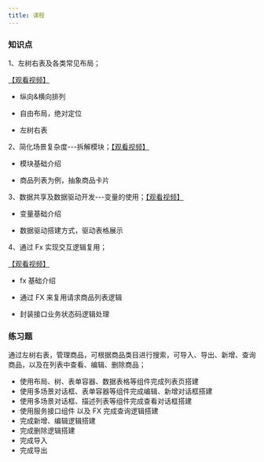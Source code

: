 ```yaml
---
title: 课程
---
```


### 知识点

1、左树右表及各类常见布局；

[【观看视频】](https://meeting.tencent.com/v2/cloud-record/share?id=27fa6eb9-d6b6-42bf-a6df-49f21dea8cb1)

- 纵向&横向排列

- 自由布局，绝对定位

- 左树右表

2、简化场景复杂度---拆解模块；[【观看视频】](https://meeting.tencent.com/meetlog/detail/index.html?s=jlEfvUbRZV3FE2hZZvZQDt72lWplCXKEeemzbYM4S_Q)

- 模块基础介绍

- 商品列表为例，抽象商品卡片

3、数据共享及数据驱动开发---变量的使用；[【观看视频】](https://meeting.tencent.com/meetlog/detail/index.html?s=4Bj4btTCtWXCbWswUZ4XMzMQz7UvyZrdajnoX7tTp5k)

- 变量基础介绍

- 数据驱动搭建方式，驱动表格展示

4、通过 Fx 实现交互逻辑复用；

[【观看视频】](https://meeting.tencent.com/meetlog/detail/index.html?s=0_Yx5oYodLPbg06tmWEreB0aPVTosq5liUM3aODNcPo)

- fx 基础介绍

- 通过 FX 来复用请求商品列表逻辑

- 封装接口业务状态码逻辑处理

### 练习题

通过左树右表，管理商品，可根据商品类目进行搜索，可导入、导出、新增、查询商品，以及在列表中查看、编辑、删除商品；

- 使用布局、树、表单容器、数据表格等组件完成列表页搭建
- 使用多场景对话框、表单容器等组件完成编辑、新增对话框搭建
- 使用多场景对话框、描述列表等组件完成查看对话框搭建
- 使用服务接口组件 以及 FX 完成查询逻辑搭建
- 完成新增、编辑逻辑搭建
- 完成删除逻辑搭建
- 完成导入
- 完成导出
